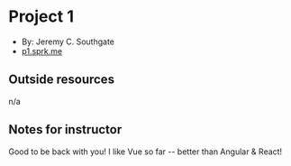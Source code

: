 # Project 1

+ By: Jeremy C. Southgate
+ [p1.sprk.me](http://p1.sprk.me)

## Outside resources

n/a

## Notes for instructor

Good to be back with you! I like Vue so far -- better than Angular & React!
